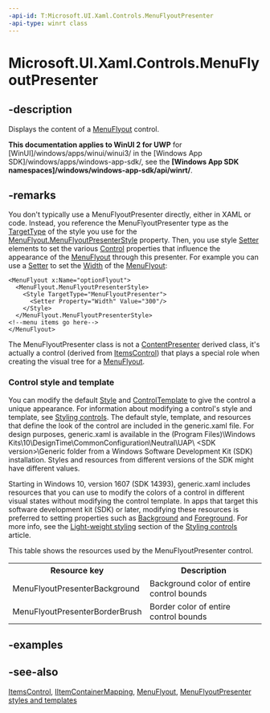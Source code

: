 ```yaml
---
-api-id: T:Microsoft.UI.Xaml.Controls.MenuFlyoutPresenter
-api-type: winrt class
---
```


<!-- Class syntax.
public class MenuFlyoutPresenter : Windows.UI.Xaml.Controls.ItemsControl, Windows.UI.Xaml.Controls.IMenuFlyoutPresenter, Windows.UI.Xaml.Controls.IMenuFlyoutPresenter2
-->

# Microsoft.UI.Xaml.Controls.MenuFlyoutPresenter

## -description
Displays the content of a [MenuFlyout](menuflyout.md) control.

**This documentation applies to WinUI 2 for UWP** for [WinUI]/windows/apps/winui/winui3/ in the [Windows App SDK]/windows/apps/windows-app-sdk/, see the **[Windows App SDK namespaces]/windows/windows-app-sdk/api/winrt/**.

## -remarks
You don't typically use a MenuFlyoutPresenter directly, either in XAML or code. Instead, you reference the MenuFlyoutPresenter type as the [TargetType](../microsoft.ui.xaml/style_targettype.md) of the style you use for the [MenuFlyout.MenuFlyoutPresenterStyle](menuflyout_menuflyoutpresenterstyle.md) property. Then, you use style [Setter](../microsoft.ui.xaml/setter.md) elements to set the various [Control](control.md) properties that influence the appearance of the [MenuFlyout](menuflyout.md) through this presenter. For example you can use a [Setter](../microsoft.ui.xaml/setter.md) to set the [Width](../microsoft.ui.xaml/frameworkelement_width.md) of the [MenuFlyout](menuflyout.md):
```xaml
<MenuFlyout x:Name="optionFlyout">
  <MenuFlyout.MenuFlyoutPresenterStyle>
    <Style TargetType="MenuFlyoutPresenter">
      <Setter Property="Width" Value="300"/>
    </Style>
  </MenuFlyout.MenuFlyoutPresenterStyle>
<!--menu items go here-->
</MenuFlyout>
```

The MenuFlyoutPresenter class is not a [ContentPresenter](contentpresenter.md) derived class, it's actually a control (derived from [ItemsControl](itemscontrol.md)) that plays a special role when creating the visual tree for a [MenuFlyout](menuflyout.md).

### Control style and template

You can modify the default [Style](../microsoft.ui.xaml/style.md) and [ControlTemplate](controltemplate.md) to give the control a unique appearance. For information about modifying a control's style and template, see [Styling controls](/windows/uwp/controls-and-patterns/styling-controls). The default style, template, and resources that define the look of the control are included in the generic.xaml file. For design purposes, generic.xaml is available in the \(Program Files)\Windows Kits\10\DesignTime\CommonConfiguration\Neutral\UAP\ &lt;SDK version&gt;\Generic folder from a Windows Software Development Kit (SDK) installation. Styles and resources from different versions of the SDK might have different values.

Starting in Windows 10, version 1607 (SDK 14393), generic.xaml includes resources that you can use to modify the colors of a control in different visual states without modifying the control template. In apps that target this software development kit (SDK) or later, modifying these resources is preferred to setting properties such as [Background](control_background.md) and [Foreground](control_foreground.md). For more info, see the [Light-weight styling](/windows/uwp/controls-and-patterns/styling-controls) section of the [Styling controls](/windows/uwp/controls-and-patterns/styling-controls) article.

This table shows the resources used by the MenuFlyoutPresenter control.

<table>
   <tr><th>Resource key</th><th>Description</th></tr>
   <tr><td>MenuFlyoutPresenterBackground</td><td>Background color of entire control bounds</td></tr>
   <tr><td>MenuFlyoutPresenterBorderBrush</td><td>Border color of entire control bounds</td></tr>
</table>

## -examples

## -see-also
[ItemsControl](itemscontrol.md), [IItemContainerMapping](iitemcontainermapping.md), [MenuFlyout](menuflyout.md), [MenuFlyoutPresenter styles and templates](/windows/apps/design/style/xaml-styles)
